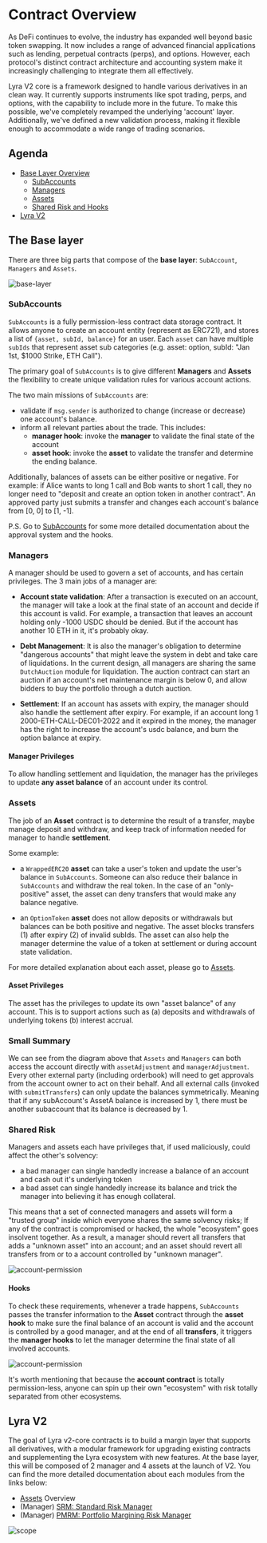 # Contract Overview

As DeFi continues to evolve, the industry has expanded well beyond basic token swapping. It now includes a range of advanced financial applications such as lending, perpetual contracts (perps), and options. However, each protocol's distinct contract architecture and accounting system make it increasingly challenging to integrate them all effectively.

Lyra V2 core is a framework designed to handle various derivatives in an clean way. It currently supports instruments like spot trading, perps, and options, with the capability to include more in the future. To make this possible, we've completely revamped the underlying 'account' layer. Additionally, we've defined a new validation process, making it flexible enough to accommodate a wide range of trading scenarios.

## Agenda

* [Base Layer Overview](#the-base-layer)
  * [SubAccounts](#subaccounts)  
  * [Managers](#managers)
  * [Assets](#assets)
  * [Shared Risk and Hooks](#shared-risk)
* [Lyra V2](#lyra-v2)

## The Base layer

There are three big parts that compose of the **base layer**: `SubAccount`, `Managers` and `Assets`.

![base-layer](./imgs/overall/base-layer-basic.png)

### SubAccounts

`SubAccounts` is a fully permission-less contract data storage contract. It allows anyone to create an account entity (represent as ERC721), and stores a list of `{asset, subId, balance}` for an user. Each `asset` can have multiple `subIds` that represent asset sub categories (e.g. asset: option, subId: "Jan 1st, $1000 Strike, ETH Call"). 

The primary goal of `SubAccounts` is to give different **Managers** and **Assets** the flexibility to create unique validation rules for various account actions.

The two main missions of `SubAccounts` are:

* validate if `msg.sender` is authorized to change (increase or decrease) one account's balance.
* inform all relevant parties about the trade. This includes:
  * **manager hook**: invoke the **manager** to validate the final state of the account
  * **asset hook**: invoke the **asset** to validate the transfer and determine the ending balance.

Additionally, balances of assets can be either positive or negative. For example: if Alice wants to long 1 call and Bob wants to short 1 call, they no longer need to "deposit and create an option token in another contract". An approved party just submits a transfer and changes each account's balance from [0, 0] to [1, -1].

P.S. Go to [SubAccounts](./subaccounts.md) for some more detailed documentation about the approval system and the hooks.
  
### Managers

A manager should be used to govern a set of accounts, and has certain privileges. The 3 main jobs of a manager are: 

* **Account state validation**: After a transaction is executed on an account, the manager will take a look at the final state of an account and decide if this account is valid. For example, a transaction that leaves an account holding only -1000 USDC should be denied. But if the account has another 10 ETH in it, it's probably okay.
* **Debt Management**: It is also the manager's obligation to determine "dangerous accounts" that might leave the system in debt and take care of liquidations. In the current design, all managers are sharing the same `DutchAuction` module for liquidation. The auction contract can start an auction if an account's net maintenance margin is below 0, and allow bidders to buy the portfolio through a dutch auction.

* **Settlement**:  If an account has assets with expiry, the manager should also handle the settlement after expiry. For example, if an account long 1 2000-ETH-CALL-DEC01-2022 and it expired in the money, the manager has the right to increase the account's usdc balance, and burn the option balance at expiry.

#### Manager Privileges 

To allow handling settlement and liquidation, the manager has the privileges to update **any asset balance** of an account under its control.

### Assets

The job of an **Asset** contract is to determine the result of a transfer, maybe manage deposit and withdraw, and keep track of information needed for manager to handle **settlement**.

Some example:

* a `WrappedERC20` **asset** can take a user's token and update the user's balance in `SubAccounts`. Someone can also reduce their balance in `SubAccounts` and withdraw the real token. In the case of an "only-positive" asset, the asset can deny transfers that would make any balance negative.

* an `OptionToken` **asset** does not allow deposits or withdrawals but balances can be both positive and negative. The asset blocks transfers (1) after expiry (2) of invalid subIds. The asset can also help the manager determine the value of a token at settlement or during account state validation.

For more detailed explanation about each asset, please go to [Assets](./assets.md).

#### Asset Privileges

The asset has the privileges to update its own "asset balance" of any account. This is to support actions such as (a) deposits and withdrawals of underlying tokens (b) interest accrual.

### Small Summary

We can see from the diagram above that `Assets` and `Managers` can both access the account directly with `assetAdjustment` and `managerAdjustment`. Every other external party (including orderbook) will need to get approvals from the account owner to act on their behalf. And all external calls (invoked with `submitTransfers`) can only update the balances symmetrically. Meaning that if any subAccount's AssetA balance is increased by 1, there must be another subaccount that its balance is decreased by 1.

### Shared Risk

Managers and assets each have privileges that, if used maliciously, could affect the other's solvency: 

* a bad manager can single handedly increase a balance of an account and cash out it's underlying token
* a bad asset can single handedly increase its balance and trick the manager into believing it has enough collateral.

This means that a set of connected managers and assets will form a "trusted group" inside which everyone shares the same solvency risks; If any of the contract is compromised or hacked, the whole "ecosystem" goes insolvent together. As a result, a manager should revert all transfers that adds a "unknown asset" into an account; and an asset should revert all transfers from or to a account controlled by "unknown manager".

![account-permission](./imgs/overall/trusted-group.png)

#### Hooks

To check these requirements, whenever a trade happens, `SubAccounts` passes the transfer information to the **Asset** contract through the **asset hook** to make sure the final balance of an account is valid and the account is controlled by a good manager, and at the end of all **transfers**, it triggers the **manager hooks** to let the manager determine the final state of all involved accounts.

![account-permission](./imgs/overall/hooks.png)


It's worth mentioning that because the **account contract** is totally permission-less, anyone can spin up their own "ecosystem" with risk totally separated from other ecosystems.

## Lyra V2

The goal of Lyra v2-core contracts is to build a margin layer that supports all derivatives, with a modular framework for upgrading existing contracts and supplementing the Lyra ecosystem with new features. At the base layer, this will be composed of 2 manager and 4 assets at the launch of V2. You can find the more detailed documentation about each modules from the links below: 

* [Assets](assets.md) Overview
* (Manager) [SRM: Standard Risk Manager](./managers/SRM.md) 
* (Manager) [PMRM: Portfolio Margining Risk Manager](./managers/PMRM.md) 

![scope](./imgs/overall/v2.png)
